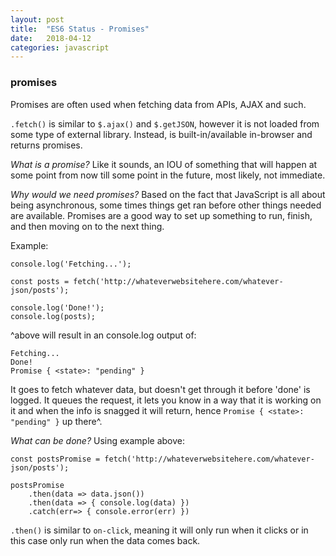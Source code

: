 ```yaml
---
layout: post
title:  "ES6 Status - Promises"
date:   2018-04-12
categories: javascript
---
```


### promises

Promises are often used when fetching data from APIs, AJAX and such. 

`.fetch()` is similar to `$.ajax()` and `$.getJSON`, however it is not loaded from some type of external library. Instead, is built-in/available in-browser and returns promises. 

*What is a promise?* Like it sounds, an IOU of something that will happen at some point from now till some point in the future, most likely, not immediate.

*Why would we need promises?* Based on the fact that JavaScript is all about being asynchronous, some times things get ran before other things needed are available. Promises are a good way to set up something to run, finish, and then moving on to the next thing.

Example:
```
console.log('Fetching...'); 

const posts = fetch('http://whateverwebsitehere.com/whatever-json/posts');

console.log('Done!');
console.log(posts);

```
^above will result in an console.log output of:
```
Fetching...
Done!
Promise { <state>: "pending" }

```

It goes to fetch whatever data, but doesn't get through it before 'done' is logged. It queues the request, it lets you know in a way that it is working on it and when the info is snagged it will return, hence `Promise { <state>: "pending" }` up there^.

*What can be done?* Using example above:

```
const postsPromise = fetch('http://whateverwebsitehere.com/whatever-json/posts');

postsPromise
	.then(data => data.json())
	.then(data => { console.log(data) })
	.catch(err=> { console.error(err) })

```

`.then()` is similar to `on-click`, meaning it will only run when it clicks or in this case only run when the data comes back.